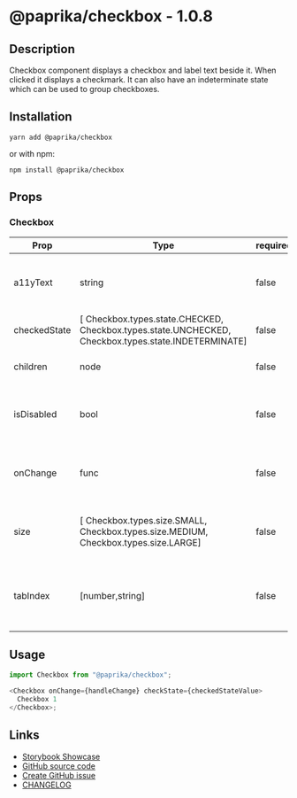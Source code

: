 <!-- start: Autogenerated - do not modify -->

# @paprika/checkbox - 1.0.8

## Description

Checkbox component displays a checkbox and label text beside it. When clicked it displays a checkmark. It can also have an indeterminate state which can be used to group checkboxes.

## Installation

```
yarn add @paprika/checkbox
```

or with npm:

```
npm install @paprika/checkbox
```

## Props

### Checkbox

| Prop         | Type                                                                                                | required | default                        | Description                                                |
| ------------ | --------------------------------------------------------------------------------------------------- | -------- | ------------------------------ | ---------------------------------------------------------- |
| a11yText     | string                                                                                              | false    | null                           | Used for aria-label on the checkbox input                  |
| checkedState | [ Checkbox.types.state.CHECKED, Checkbox.types.state.UNCHECKED, Checkbox.types.state.INDETERMINATE] | false    | Checkbox.types.state.UNCHECKED | The checkbox state                                         |
| children     | node                                                                                                | false    | null                           | Used for label contents                                    |
| isDisabled   | bool                                                                                                | false    | false                          | Describe if the checkbox is disabled or not                |
| onChange     | func                                                                                                | false    | () => {}                       | Callback triggered when the input state is changed         |
| size         | [ Checkbox.types.size.SMALL, Checkbox.types.size.MEDIUM, Checkbox.types.size.LARGE]                 | false    | Checkbox.types.size.MEDIUM     | Size provided by parent Group component                    |
| tabIndex     | [number,string]                                                                                     | false    | 0                              | Value for tabindex attribute to override the default of 0. |

<!-- end: Autogenerated - do not modify -->
<!-- content -->

## Usage

```js
import Checkbox from "@paprika/checkbox";

<Checkbox onChange={handleChange} checkState={checkedStateValue>
  Checkbox 1
</Checkbox>;
```

<!-- eoContent -->

## Links

- [Storybook Showcase](https://paprika.highbond.com/?path=/story/forms-checkbox--showcase)
- [GitHub source code](https://github.com/acl-services/paprika/tree/master/packages/Checkbox/src)
- [Create GitHub issue](https://github.com/acl-services/paprika/issues/new?label=[]&title=@paprika/checkbox%20[help]:%20your%20short%20description&body=%0A%23%20Help%20wanted%0A%0A%23%23%20Please%20write%20your%20question.%0A*A%20clear%20and%20concise%20description%20of%20what%20the%20question%20is*%0A%0A%23%23%20Additional%20context%0A*Add%20any%20other%20context%20or%20screenshots%20about%20your%20question%20here.*%0A)
- [CHANGELOG](https://github.com/acl-services/paprika/tree/master/packages/Checkbox/CHANGELOG.md)

